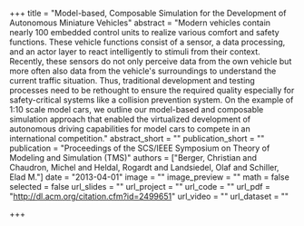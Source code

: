 +++
title = "Model-based, Composable Simulation for the Development of Autonomous Miniature Vehicles"
abstract = "Modern vehicles contain nearly 100 embedded control units to realize various comfort and safety functions. These vehicle functions consist of a sensor, a data processing, and an actor layer to react intelligently to stimuli from their context. Recently, these sensors do not only perceive data from the own vehicle but more often also data from the vehicle's surroundings to understand the current traffic situation. Thus, traditional development and testing processes need to be rethought to ensure the required quality especially for safety-critical systems like a collision prevention system. On the example of 1:10 scale model cars, we outline our model-based and composable simulation approach that enabled the virtualized development of autonomous driving capabilities for model cars to compete in an international competition."
abstract_short = ""
publication_short = ""
publication = "Proceedings of the SCS/IEEE Symposium on Theory of Modeling and Simulation (TMS)"
authors = ["Berger, Christian and Chaudron, Michel and Heldal, Rogardt and Landsiedel, Olaf and Schiller, Elad M."]
date = "2013-04-01"
image = ""
image_preview = ""
math = false
selected = false
url_slides = ""
url_project = ""
url_code = ""
url_pdf = "http://dl.acm.org/citation.cfm?id=2499651"
url_video = ""
url_dataset = ""

+++

